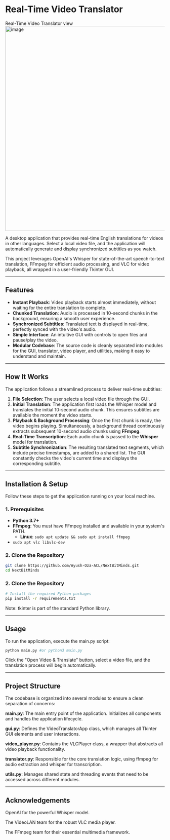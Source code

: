 # Real-Time Video Translator

Real-Time Video Translator view
<img width="857" height="647" alt="image" src="https://github.com/user-attachments/assets/5b19081e-a237-4ebe-b5c3-0d3b703ffaa8" />

A desktop application that provides real-time English translations for videos in other languages. Select a local video file, and the application will automatically generate and display synchronized subtitles as you watch.

This project leverages OpenAI's Whisper for state-of-the-art speech-to-text translation, FFmpeg for efficient audio processing, and VLC for video playback, all wrapped in a user-friendly Tkinter GUI.

---

## Features

-   **Instant Playback**: Video playback starts almost immediately, without waiting for the entire translation to complete.
-   **Chunked Translation**: Audio is processed in 10-second chunks in the background, ensuring a smooth user experience.
-   **Synchronized Subtitles**: Translated text is displayed in real-time, perfectly synced with the video's audio.
-   **Simple Interface**: An intuitive GUI with controls to open files and pause/play the video.
-   **Modular Codebase**: The source code is cleanly separated into modules for the GUI, translator, video player, and utilities, making it easy to understand and maintain.

---

## How It Works

The application follows a streamlined process to deliver real-time subtitles:

1.  **File Selection**: The user selects a local video file through the GUI.
2.  **Initial Translation**: The application first loads the Whisper model and translates the initial 10-second audio chunk. This ensures subtitles are available the moment the video starts.
3.  **Playback & Background Processing**: Once the first chunk is ready, the video begins playing. Simultaneously, a background thread continuously extracts subsequent 10-second audio chunks using **FFmpeg**.
4.  **Real-Time Transcription**: Each audio chunk is passed to the **Whisper** model for translation.
5.  **Subtitle Synchronization**: The resulting translated text segments, which include precise timestamps, are added to a shared list. The GUI constantly checks the video's current time and displays the corresponding subtitle.

---

## Installation & Setup

Follow these steps to get the application running on your local machine.

### 1. Prerequisites

-   **Python 3.7+**
-   **FFmpeg**: You must have FFmpeg installed and available in your system's PATH.
    -   **Linux**: `sudo apt update && sudo apt install ffmpeg`
-   `sudo apt vlc libvlc-dev` 

### 2. Clone the Repository

```bash
git clone https://github.com/Ayush-Oza-ACL/NextBitMinds.git
cd NextBitMinds
```
### 2. Clone the Repository

```bash
# Install the required Python packages
pip install -r requirements.txt
```
Note: tkinter is part of the standard Python library.

---

## Usage
To run the application, execute the main.py script:

```bash
python main.py #or python3 main.py
```

Click the "Open Video & Translate" button, select a video file, and the translation process will begin automatically.

---

## Project Structure

The codebase is organized into several modules to ensure a clean separation of concerns:

**main.py**: The main entry point of the application. Initializes all components and handles the application lifecycle.

**gui.py**: Defines the VideoTranslatorApp class, which manages all Tkinter GUI elements and user interactions.

**video_player.py**: Contains the VLCPlayer class, a wrapper that abstracts all video playback functionality.

**translator.py**: Responsible for the core translation logic, using ffmpeg for audio extraction and whisper for transcription.

**utils.py**: Manages shared state and threading events that need to be accessed across different modules.

---

## Acknowledgements
OpenAI for the powerful Whisper model.

The VideoLAN team for the robust VLC media player.

The FFmpeg team for their essential multimedia framework.

